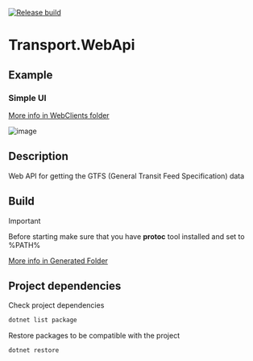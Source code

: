[![Release build](https://github.com/n1sk4/Transport.WebApi/actions/workflows/release_build.yml/badge.svg)](https://github.com/n1sk4/Transport.WebApi/actions/workflows/release_build.yml)

# Transport.WebApi

## Example
### Simple UI
[More info in WebClients folder](WebClients/simple-client/ReadMe.md)

![image](https://github.com/user-attachments/assets/cecbb560-6ff5-40fe-9e32-82e21bbd9c0d)

## Description
Web API for getting the GTFS (General Transit Feed Specification) data

## Build
> [!IMPORTANT] 
> Before starting make sure that you have **protoc** tool installed and set to %PATH%

[More info in Generated Folder](Services/Generated/ReadMe.md)


## Project dependencies
Check project dependencies
```bash
dotnet list package
```

Restore packages to be compatible with the project
```bash
dotnet restore
```
